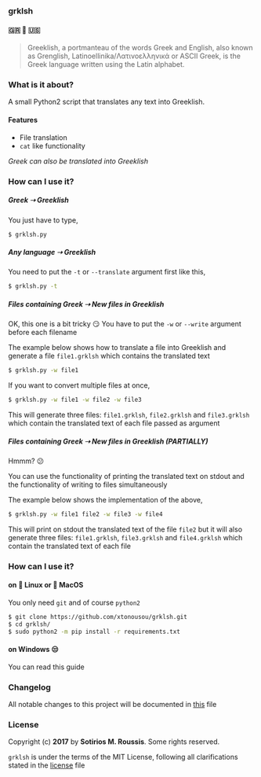 ### grklsh
#### :greece: :link: :us:

> Greeklish, a portmanteau of the words Greek and English, also known as Grenglish, Latinoellinika/Λατινοελληνικά or ASCII Greek, is the Greek language written using the Latin alphabet.

### What is it about?

A small Python2 script that translates any text into Greeklish.

#### Features

* File translation
* `cat` like functionality

*Greek can also be translated into Greeklish*

### How can I use it?

##### Greek &#10141; Greeklish

You just have to type,

```bash
$ grklsh.py
```

##### Any language &#10141; Greeklish

You need to put the `-t` or `--translate` argument first like this,

```bash
$ grklsh.py -t
```

##### Files containing Greek &#10141; New files in Greeklish

OK, this one is a bit tricky :smirk:
You have to put the `-w` or `--write` argument before each filename

The example below shows how to translate a file into Greeklish and generate a file `file1.grklsh` which contains the translated text

```bash
$ grklsh.py -w file1
```

If you want to convert multiple files at once,

```bash
$ grklsh.py -w file1 -w file2 -w file3
```

This will generate three files: `file1.grklsh`, `file2.grklsh` and `file3.grklsh` which contain the translated text of each file passed as argument

##### Files containing Greek &#10141; New files in Greeklish (PARTIALLY)

Hmmm? :confused:

You can use the functionality of printing the translated text on stdout and the functionality of writing to files simultaneously

The example below shows the implementation of the above,

```bash
$ grklsh.py -w file1 file2 -w file3 -w file4
```

This will print on stdout the translated text of the file `file2` but it will also generate three files: `file1.grklsh`, `file3.grklsh` and `file4.grklsh` which contain the translated text of each file

### How can I use it?

#### on :penguin: Linux or :apple: MacOS

You only need `git` and of course `python2`

```bash
$ git clone https://github.com/xtonousou/grklsh.git
$ cd grklsh/
$ sudo python2 -m pip install -r requirements.txt
```

#### on Windows :unamused:

You can read this guide

### Changelog

All notable changes to this project will be documented in [this] file

### License

Copyright (c) **2017** by **Sotirios M. Roussis**. Some rights reserved.

`grklsh` is under the terms of the MIT License, following all clarifications stated in the [license] file


<!--- Links -->

[here]: https://www.python.org/downloads/windows/
[guide]: WINDOWS_INSTALLATION.md
[this]: CHANGELOG.md
[license]: LICENSE.md